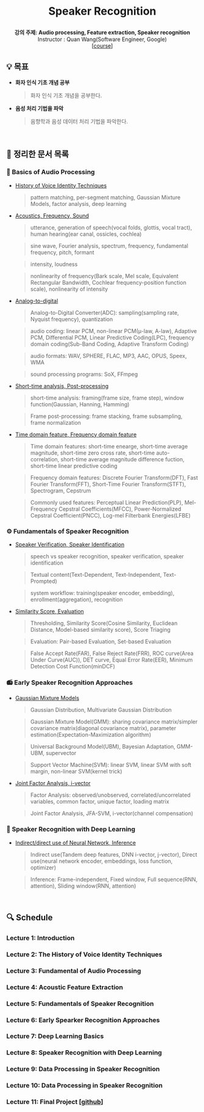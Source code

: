 <div width="100%" height="100%" align="center">
  
<h1 align="center">
  <p align="center">Speaker Recognition</p>
  <a href="https://www.udemy.com/course/speaker-recognition/">
  </a>
</h1>
  
  
<b>강의 주제: Audio processing, Feature extraction, Speaker recognition</b></br>
Instructor : Quan Wang(Software Engineer, Google)</br>
[[course](https://www.udemy.com/course/speaker-recognition/)]</b>

</div>

## :bulb: 목표 <!-- {docsify-ignore-all} -->

- **화자 인식 기초 개념 공부**

  > 화자 인식 기초 개념을 공부한다.

- **음성 처리 기법을 파악**

  > 음향학과 음성 데이터 처리 기법을 파악한다.

</br>

## 🚩 정리한 문서 목록

### 📖 Basics of Audio Processing

- [History of Voice Identity Techniques](notes/udemy-speaker/Section02.md)

  > pattern matching, per-segment matching, Gaussian Mixture Models, factor analysis, deep learning

- [Acoustics, Frequency, Sound](notes/udemy-speaker/Section03-summary01.md)

  > utterance, generation of speech(vocal folds, glottis, vocal tract), human hearing(ear canal, ossicles, cochlea)

  > sine wave, Fourier analysis, spectrum, frequency, fundamental frequency, pitch, formant

  > intensity, loudness

  > nonlinearity of frequency(Bark scale, Mel scale, Equivalent Rectangular Bandwidth, Cochlear frequency-position function scale), nonlinearity of intensity

- [Analog-to-digital](notes/udemy-speaker/Section03-summary02.md)

  > Analog-to-Digital Converter(ADC): sampling(sampling rate, Nyquist frequency), quantization

  > audio coding: linear PCM, non-linear PCM(μ-law, A-law), Adaptive PCM, Differential PCM, Linear Predictive Coding(LPC), frequency domain coding(Sub-Band Coding, Adaptive Transform Coding)

  > audio formats: WAV, SPHERE, FLAC, MP3, AAC, OPUS, Speex, WMA

  > sound processing programs: SoX, FFmpeg

- [Short-time analysis, Post-processing](notes/udemy-speaker/Section04-summary01.md)

  > short-time analysis: framing(frame size, frame step), window function(Gaussian, Hanning, Hamming)

  > Frame post-processing: frame stacking, frame subsampling, frame normalization

- [Time domain feature, Frequency domain feature](notes/udemy-speaker/Section04-summary02.md)

  > Time domain features: short-time enearge, short-time average magnitude, short-time zero cross rate, short-time auto-correlation, short-time average magnitude difference fuction, short-time linear predictive coding

  > Frequency domain features: Discrete Fourier Transform(DFT), Fast Fourier Transform(FFT), Short-Time Fourier Transform(STFT), Spectrogram, Cepstrum

  > Commonly used features: Perceptual Linear Prediction(PLP), Mel-Frequency Cepstral Coefficients(MFCC), Power-Normalized Cepstral Coefficient(PNCC), Log-mel Filterbank Energies(LFBE)

### ⚙️ Fundamentals of Speaker Recognition

- [Speaker Verification, Speaker Identification](notes/udemy-speaker/Section05-summary01.md)

  > speech vs speaker recognition, speaker verification, speaker identification

  > Textual content(Text-Dependent, Text-Independent, Text-Prompted)

  > system workflow: training(speaker encoder, embedding), enrollment(aggregation), recognition

- [Similarity Score, Evaluation](notes/udemy-speaker/Section05-summary02.md)

  > Thresholding, Similarity Score(Cosine Similarity, Euclidean Distance, Model-based similarity score), Score Triaging

  > Evaluation: Pair-based Evaluation, Set-based Evaluation

  > False Accept Rate(FAR), False Reject Rate(FRR), ROC curve(Area Under Curve(AUC)), DET curve, Equal Error Rate(EER), Minimum Detection Cost Function(minDCF) 

### 📻 Early Speaker Recognition Approaches

- [Gaussian Mixture Models](notes/udemy-speaker/Section06-summary01.md)

  > Gaussian Distribution, Multivariate Gaussian Distribution
  
  > Gaussian Mixture Model(GMM): sharing covariance matrix/simpler covariance matrix(diagonal covariance matrix), parameter estimation(Expectation-Maximization algorithm)

  > Universal Background Model(UBM), Bayesian Adaptation, GMM-UBM, supervector

  > Support Vector Machine(SVM): linear SVM, linear SVM with soft margin, non-linear SVM(kernel trick)

- [Joint Factor Analysis, i-vector](notes/udemy-speaker/Section06-summary02.md)

  > Factor Analysis: observed/unobserved, correlated/uncorrelated variables, common factor, unique factor, loading matrix

  > Joint Factor Analysis, JFA-SVM, i-vector(channel compensation)

### 🧠 Speaker Recognition with Deep Learning

- [Indirect/direct use of Neural Network, Inference](notes/udemy-speaker/Section08-summary01.md)

  > Indirect use(Tandem deep features, DNN i-vector, j-vector), Direct use(neural network encoder, embeddings, loss function, optimizer)

  > Inference: Frame-independent, Fixed window, Full sequence(RNN, attention), Sliding window(RNN, attention)

</br>

## :mag: Schedule

### Lecture 1: Introduction

### Lecture 2: The History of Voice Identity Techniques

### Lecture 3: Fundamental of Audio Processing

### Lecture 4: Acoustic Feature Extraction

### Lecture 5: Fundamentals of Speaker Recognition

### Lecture 6: Early Spearker Recognition Approaches

### Lecture 7: Deep Learning Basics

### Lecture 8: Speaker Recognition with Deep Learning

### Lecture 9: Data Processing in Speaker Recognition

### Lecture 10: Data Processing in Speaker Recognition

### Lecture 11: Final Project [[github](https://docsify-this.net?basePath=https://raw.githubusercontent.com/wq2012/SpeakerRecognitionFromScratch&homepage=README.md)] 